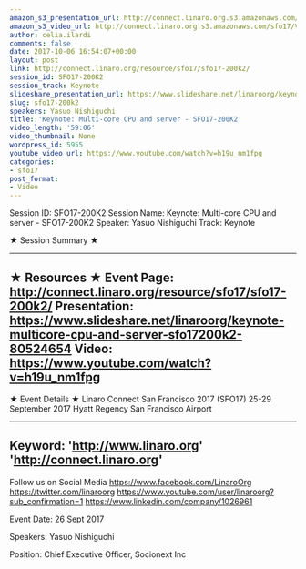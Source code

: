 ```yaml
---
amazon_s3_presentation_url: http://connect.linaro.org.s3.amazonaws.com/sfo17/Presentations/SFO17-200K2.pdf
amazon_s3_video_url: http://connect.linaro.org.s3.amazonaws.com/sfo17/Videos/High%20Performance%20Computing-%20Where%20is%20it%20going%253F%20SFO17-200K1%20%2526%20Multi-core%20CPU%20and%20server%20SFO17-200K2.mp4
author: celia.ilardi
comments: false
date: 2017-10-06 16:54:07+00:00
layout: post
link: http://connect.linaro.org/resource/sfo17/sfo17-200k2/
session_id: SFO17-200K2
session_track: Keynote
slideshare_presentation_url: https://www.slideshare.net/linaroorg/keynote-multicore-cpu-and-server-sfo17200k2-v2
slug: sfo17-200k2
speakers: Yasuo Nishiguchi
title: 'Keynote: Multi-core CPU and server - SFO17-200K2'
video_length: '59:06'
video_thumbnail: None
wordpress_id: 5955
youtube_video_url: https://www.youtube.com/watch?v=h19u_nm1fpg
categories:
- sfo17
post_format:
- Video
---
```


Session ID: SFO17-200K2
Session Name: Keynote: Multi-core CPU and server - SFO17-200K2
Speaker: Yasuo Nishiguchi
Track: Keynote

★ Session Summary ★

---------------------------------------------------
★ Resources ★
Event Page: http://connect.linaro.org/resource/sfo17/sfo17-200k2/
Presentation: https://www.slideshare.net/linaroorg/keynote-multicore-cpu-and-server-sfo17200k2-80524654
Video: https://www.youtube.com/watch?v=h19u_nm1fpg
---------------------------------------------------

★ Event Details ★
Linaro Connect San Francisco 2017 (SFO17)
25-29 September 2017
Hyatt Regency San Francisco Airport

---------------------------------------------------
Keyword:
'http://www.linaro.org'
'http://connect.linaro.org'
---------------------------------------------------
Follow us on Social Media
https://www.facebook.com/LinaroOrg
https://twitter.com/linaroorg
https://www.youtube.com/user/linaroorg?sub_confirmation=1
https://www.linkedin.com/company/1026961

Event Date: 26 Sept 2017

Speakers: Yasuo Nishiguchi

Position: Chief Executive Officer, Socionext Inc
